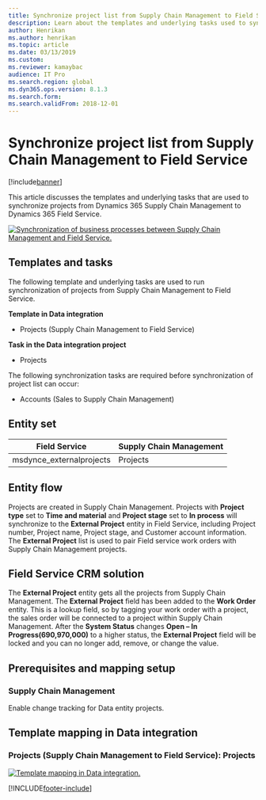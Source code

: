 ```yaml
---
title: Synchronize project list from Supply Chain Management to Field Service
description: Learn about the templates and underlying tasks used to synchronize projects from Dynamics 365 Supply Chain Management to Dynamics 365 Field Service.
author: Henrikan
ms.author: henrikan
ms.topic: article
ms.date: 03/13/2019
ms.custom:
ms.reviewer: kamaybac
audience: IT Pro
ms.search.region: global
ms.dyn365.ops.version: 8.1.3
ms.search.form: 
ms.search.validFrom: 2018-12-01
---
```


# Synchronize project list from Supply Chain Management to Field Service

[!include[banner](../../../finance/includes/banner.md)]

This article discusses the templates and underlying tasks that are used to synchronize projects from Dynamics 365 Supply Chain Management to Dynamics 365 Field Service.

[![Synchronization of business processes between Supply Chain Management and Field Service.](../../../supply-chain/sales-marketing/media/FSProjectOW.png)](/media/FSProjectOW.png)

## Templates and tasks
The following template and underlying tasks are used to run synchronization of projects from Supply Chain Management to Field Service.

**Template in Data integration**
- Projects (Supply Chain Management to Field Service)

**Task in the Data integration project**
- Projects

The following synchronization tasks are required before synchronization of project list can occur:
- Accounts (Sales to Supply Chain Management) 

## Entity set
| Field Service           | Supply Chain Management  |
|-------------------------|-------------------------|
|msdynce_externalprojects |	Projects                |

## Entity flow
Projects are created in Supply Chain Management. Projects with **Project type** set to **Time and material** and **Project stage** set to **In process** will synchronize to the **External Project** entity in Field Service, including Project number, Project name, Project stage, and Customer account information. The **External Project** list is used to pair Field service work orders with Supply Chain Management projects.

## Field Service CRM solution
The **External Project** entity gets all the projects from Supply Chain Management. The **External Project** field has been added to the **Work Order** entity. This is a lookup field, so by tagging your work order with a project, the sales order will be connected to a project within Supply Chain Management. After the **System Status** changes **Open – In Progress(690,970,000)** to a higher status, the **External Project** field will be locked and you can no longer add, remove, or change the value.

## Prerequisites and mapping setup
### Supply Chain Management
Enable change tracking for Data entity projects.

## Template mapping in Data integration


### Projects (Supply Chain Management to Field Service): Projects

[![Template mapping in Data integration.](../../../supply-chain/sales-marketing/media/FSProject1.png)](/media/FSProject1.png)


[!INCLUDE[footer-include](../../../includes/footer-banner.md)]
